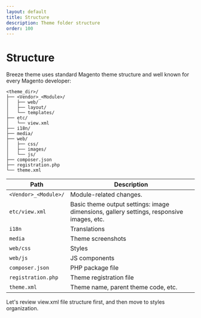 ```yaml
---
layout: default
title: Structure
description: Theme folder structure
order: 100
---
```


# Structure

Breeze theme uses standard Magento theme structure and well known for
every Magento developer:

```
<theme_dir>/
├── <Vendor>_<Module>/
│   ├── web/
│   ├── layout/
│   └── templates/
├── etc/
│   └── view.xml
├── i18n/
├── media/
├── web/
│   ├── css/
│   ├── images/
│   └── js/
├── composer.json
├── registration.php
└── theme.xml
```

Path                    | Description
------------------------|--------------------------
`<Vendor>_<Module>/`    | Module-related changes.
`etc/view.xml`          | Basic theme output settings: image dimensions, gallery settings, responsive images, etc.
`i18n`                  | Translations
`media`                 | Theme screenshots
`web/css`               | Styles
`web/js`                | JS components
`composer.json`         | PHP package file
`registration.php`      | Theme registration file
`theme.xml`             | Theme name, parent theme code, etc.

Let's review view.xml file structure first, and then move to styles organization.
